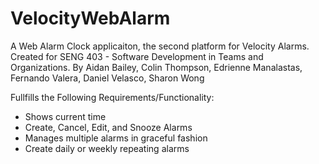 # VelocityWebAlarm
A Web Alarm Clock applicaiton, the second platform for Velocity Alarms. Created for SENG 403 - Software Development in Teams and Organizations.
By Aidan Bailey, Colin Thompson, Edrienne Manalastas, Fernando Valera, Daniel Velasco, Sharon Wong

Fullfills the Following Requirements/Functionality:
* Shows current time
* Create, Cancel, Edit, and Snooze Alarms
* Manages multiple alarms in graceful fashion
* Create daily or weekly repeating alarms
